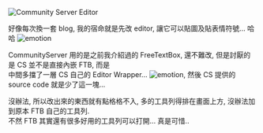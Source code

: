 ![Community Server Editor](/images/2005-03-19-modify-community-server-blog-editor/cs_editor.jpg)

好像每次換一套 blog, 我的宿命就是先改 editor, 讓它可以貼圖及貼表情符號... 哈哈 ![emotion](/images/2005-03-19-modify-community-server-blog-editor/emotion-2.gif)

CommunityServer 用的是之前我介紹過的 FreeTextBox, 還不難改, 但是討厭的是 CS 並不是直接內嵌 FTB, 而是  
中間多擋了一層 CS 自己的 Editor Wrapper... ![emotion](/images/2005-03-19-modify-community-server-blog-editor/emotion-8.gif), 然後 CS 提供的 source code 就是少了這一塊...

沒辦法, 所以改出來的東西就有點格格不入, 多的工具列得排在畫面上方, 沒辦法加到原本 FTB 自己的工具列.  
不然 FTB 其實還有很多好用的工具列可以打開... 真是可惜..